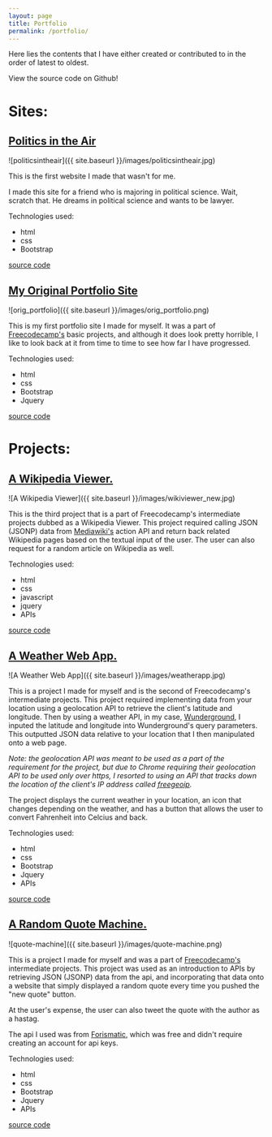 ```yaml
---
layout: page
title: Portfolio
permalink: /portfolio/
---
```


Here lies the contents that I have either created or contributed to in the order of latest to oldest. 

View the source code on Github!



# Sites: 

## [Politics in the Air](http://politicsintheair.com/)

![politicsintheair]({{ site.baseurl }}/images/politicsintheair.jpg)

This is the first website I made that wasn't for me. 

I made this site for a friend who is majoring in political science. Wait, scratch that. He dreams in political science and wants to be lawyer. 

Technologies used: 

- html
- css 
- Bootstrap


[source code](https://github.com/rankdoby/Politics-in-the-air)

## [My Original Portfolio Site](http://rankdoby.github.io/Portfolio/)

![orig_portfolio]({{ site.baseurl }}/images/orig_portfolio.png)

This is my first portfolio site I made for myself. It was a part of [Freecodecamp's](http://freecodecamp.com/) basic projects, and although it does look pretty horrible, I like to look back at it from time to time to see how far I have progressed. 

Technologies used: 

- html 
- css
- Bootstrap 
- Jquery

[source code](https://github.com/rankdoby/Portfolio)

# Projects: 

## [A Wikipedia Viewer.](http://yasirsoulong.me/WikipediaViewer/)

![A Wikipedia Viewer]({{ site.baseurl }}/images/wikiviewer_new.jpg)

This is the third project that is a part of Freecodecamp's intermediate projects dubbed as a Wikipedia Viewer. This project required calling JSON (JSONP) data from [Mediawiki's](https://www.mediawiki.org/wiki/API:Main_page) action API and return back related Wikipedia pages based on the textual input of the user. The user can also request for a random article on Wikipedia as well. 

Technologies used:

- html
- css
- javascript 
- jquery 
- APIs 

[source code](https://github.com/rankdoby/WikipediaViewer)

## [A Weather Web App.](http://yasirsoulong.me/weatherapp/)

![A Weather Web App]({{ site.baseurl }}/images/weatherapp.jpg)

This is a project I made for myself and is the second of Freecodecamp's intermediate projects. This project required implementing data from your location using a geolocation API to retrieve the client's latitude and longitude. Then by using a weather API, in my case, [Wunderground](https://www.wunderground.com/weather/api/d/docs), I inputed the latitude and longitude into Wunderground's query parameters. This outputted JSON data relative to your location that I then manipulated onto a web page. 

*Note: the geolocation API was meant to be used as a part of the requirement for the project, but due to Chrome requiring their geolocation API to be used only over https, I resorted to using an API that tracks down the location of the client's IP address called [freegeoip](https://freegeoip.net/?q=47.152.176.50).*

The project displays the current weather in your location, an icon that changes depending on the weather, and has a button that allows the user to convert Fahrenheit into Celcius and back. 

Technologies used: 

- html 
- css
- Bootstrap
- Jquery
- APIs


[source code](https://github.com/rankdoby/weatherapp)

## [A Random Quote Machine.](http://yasirsoulong.me/quote-machine/)

![quote-machine]({{ site.baseurl }}/images/quote-machine.png)

This is a project I made for myself and was a part of [Freecodecamp's](http://freecodecamp.com/) intermediate projects. This project was used as an introduction to APIs by retrieving JSON (JSONP) data from the api, and incorporating that data onto a website that simply displayed a random quote every time you pushed the "new quote" button. 

At the user's expense, the user can also tweet the quote with the author as a hastag.

The api I used was from [Forismatic](http://forismatic.com/en/api/), which was free and didn't require creating an account for api keys. 


Technologies used: 

- html 
- css 
- Bootstrap 
- Jquery 
- APIs

[source code](https://github.com/rankdoby/quote-machine)





